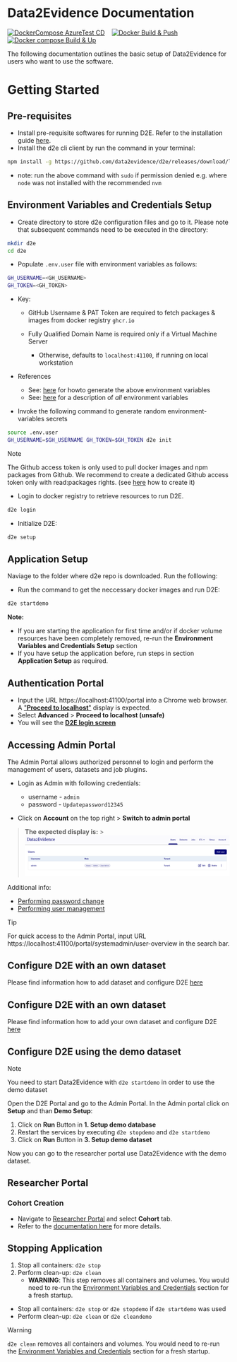 # Data2Evidence Documentation

[![DockerCompose AzureTest CD](https://github.com/data2evidence/d2e/actions/workflows/az-dc-cd.yml/badge.svg)](https://github.com/data2evidence/d2e/actions/workflows/az-dc-cd.yml) &nbsp;&nbsp; [![Docker Build & Push](https://github.com/data2evidence/d2e/actions/workflows/docker-push.yml/badge.svg)](https://github.com/data2evidence/d2e/actions/wosrkflows/docker-push.yml) &nbsp;&nbsp; [![Docker compose Build & Up](https://github.com/data2evidence/d2e/actions/workflows/docker-compose-up.yml/badge.svg)](https://github.com/data2evidence/d2e/actions/workflows/docker-compose-up.yml)

The following documentation outlines the basic setup of Data2Evidence for users who want to use the software.

# Getting Started

## Pre-requisites

- Install pre-requisite softwares for running D2E. Refer to the installation guide [here](./docs/1-setup/README.md).
- Install the d2e cli client by run the command in your terminal:

```bash
npm install -g https://github.com/data2evidence/d2e/releases/download/latest/data2evidence-cli.tgz
```

- note: run the above command with `sudo` if permission denied e.g. where `node` was not installed with the recommended `nvm`

## Environment Variables and Credentials Setup

- Create directory to store d2e configuration files and go to it. Please note that subsequent commands need to be executed in the directory:

```bash
mkdir d2e
cd d2e
```

- Populate `.env.user` file with environment variables as follows:

```bash
GH_USERNAME=<GH_USERNAME>
GH_TOKEN=<GH_TOKEN>
```

- Key:

  - GitHub Username & PAT Token are required to fetch packages & images from docker registry `ghcr.io`
  - Fully Qualified Domain Name is required only if a Virtual Machine Server

    - Otherwise, defaults to `localhost:41100`, if running on local workstation

- References

  - See: [here](./docs/1-setup/README.md) for howto generate the above environment variables
  - See: [here](./docs/1-setup/environment-variables.md) for a description of _all_ environment variables

- Invoke the following command to generate random environment-variables secrets

```bash
source .env.user
GH_USERNAME=$GH_USERNAME GH_TOKEN=$GH_TOKEN d2e init
```

> [!NOTE]
> The Github access token is only used to pull docker images and npm packages from Github. We recommend to create a dedicated Github access token only with read:packages rights. (see [here](./docs/1-setup/README.md) how to create it)

- Login to docker registry to retrieve resources to run D2E.

```bash
d2e login
```

- Initialize D2E:

```bash
d2e setup
```

## Application Setup

Naviage to the folder where d2e repo is downloaded. Run the folllowing:

- Run the command to get the neccessary docker images and run D2E:

```bash
d2e startdemo
```

**Note:**

- If you are starting the application for first time and/or if docker volume resources have been completely removed, re-run the **Environment Variables and Credentials Setup** section
- If you have setup the application before, run steps in section **Application Setup** as required.

## Authentication Portal

- Input the URL https://localhost:41100/portal into a Chrome web browser. A ["**Proceed to localhost**"](docs/images/chrome/chrome-proceed-to-localhost.png) display is expected.
- Select **Advanced** > **Proceed to localhost (unsafe)**
- You will see the [**D2E login screen**](./docs/images/portal/LoginPage.png)

## Accessing Admin Portal

The Admin Portal allows authorized personnel to login and perform the management of users, datasets and job plugins.

- Login as Admin with following credentials:

  - username - `admin`
  - password - `Updatepassword12345`

- Click on **Account** on the top right > **Switch to admin portal**

> **The expected display is:** > ![AdminPortal](./docs/images/portal/AdminPortal.png)

Additional info:

- [Performing password change](./docs/2-load/1-initial-admin.md)
- [Performing user management](./docs/2-load/2-users-roles.md)

> [!TIP]
> For quick access to the Admin Portal, input URL https://localhost:41100/portal/systemadmin/user-overview in the search bar.

## Configure D2E with an own dataset

Please find information how to add dataset and configure D2E [here](./docs/2-load/README.md)

## Configure D2E with an own dataset

Please find information how to add your own dataset and configure D2E [here](./docs/2-load/README.md)

## Configure D2E using the demo dataset

> [!NOTE]
> You need to start Data2Evidence with `d2e startdemo` in order to use the demo dataset

Open the D2E Portal and go to the Admin Portal. In the Admin portal click on **Setup** and than **Demo Setup**:

1. Click on **Run** Button in **1. Setup demo database**
2. Restart the services by executing `d2e stopdemo` and `d2e startdemo`
3. Click on **Run** Button in **3. Setup demo dataset**

Now you can go to the researcher portal use Data2Evidence with the demo dataset.

## Researcher Portal

### Cohort Creation

- Navigate to [Researcher Portal](https://localhost:41100/portal/researcher) and select **Cohort** tab.
- Refer to the [documentation here](./docs/3-configure/8-cohort.md) for more details.

## Stopping Application

1. Stop all containers: `d2e stop`
2. Perform clean-up: `d2e clean`
   - **WARNING**: This step removes all containers and volumes. You would need to re-run the [Environment Variables and Credentials](#environment-variables-and-credentials-setup) section for a fresh startup.
- Stop all containers: `d2e stop` or `d2e stopdemo` if `d2e startdemo` was used
- Perform clean-up: `d2e clean` or `d2e cleandemo`
> [!WARNING]
> `d2e clean` removes all containers and volumes. You would need to re-run the [Environment Variables and Credentials](#environment-variables-and-credentials-setup) section for a fresh startup. 

